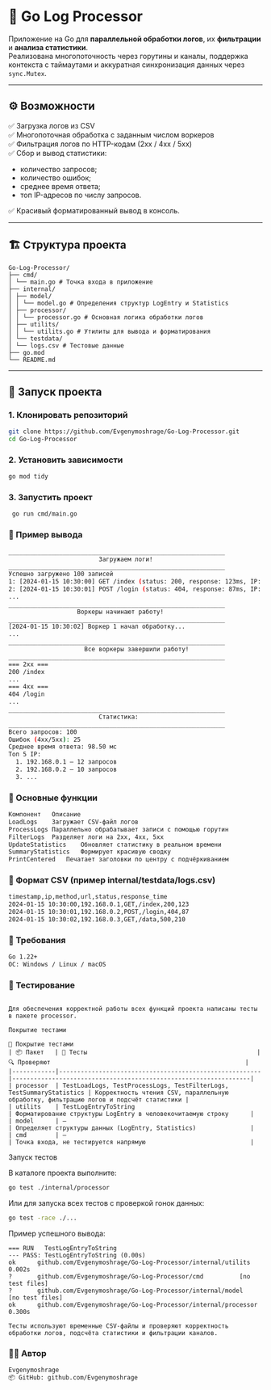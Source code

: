 # 🧠 Go Log Processor

Приложение на Go для **параллельной обработки логов**, их **фильтрации** и **анализа статистики**.  
Реализована многопоточность через горутины и каналы, поддержка контекста с таймаутами и аккуратная синхронизация данных через `sync.Mutex`.

---

## ⚙️ Возможности

✅ Загрузка логов из CSV  
✅ Многопоточная обработка с заданным числом воркеров  
✅ Фильтрация логов по HTTP-кодам (2xx / 4xx / 5xx)  
✅ Сбор и вывод статистики:
- количество запросов;
- количество ошибок;
- среднее время ответа;
- топ IP-адресов по числу запросов.  

✅ Красивый форматированный вывод в консоль.

---

## 🏗️ Структура проекта

```text
Go-Log-Processor/
├── cmd/
│ └── main.go # Точка входа в приложение
├── internal/
│ ├── model/
│ │ └── model.go # Определения структур LogEntry и Statistics
│ ├── processor/
│ │ └── processor.go # Основная логика обработки логов
│ ├── utilits/
│ │ └── utilits.go # Утилиты для вывода и форматирования
│ └── testdata/
│ └── logs.csv # Тестовые данные
├── go.mod
└── README.md
```
---

## 🚀 Запуск проекта

### 1. Клонировать репозиторий

```bash
git clone https://github.com/Evgenymoshrage/Go-Log-Processor.git
cd Go-Log-Processor
```

### 2. Установить зависимости

```bash
go mod tidy
```

### 3. Запустить проект

```bash
 go run cmd/main.go
```

### 🧩 Пример вывода
```bash
____________________________________________________________
                         Загружаем логи!
____________________________________________________________
Успешно загружено 100 записей
1: [2024-01-15 10:30:00] GET /index (status: 200, response: 123ms, IP: 192.168.0.1)
2: [2024-01-15 10:30:01] POST /login (status: 404, response: 87ms, IP: 192.168.0.2)
...
____________________________________________________________
                   Воркеры начинают работу!
____________________________________________________________
[2024-01-15 10:30:02] Воркер 1 начал обработку...
...
____________________________________________________________
                     Все воркеры завершили работу!
____________________________________________________________
=== 2xx ===
200 /index
...
=== 4xx ===
404 /login
...
____________________________________________________________
                         Статистика:
____________________________________________________________
Всего запросов: 100
Ошибок (4xx/5xx): 25
Среднее время ответа: 98.50 мс
Топ 5 IP:
  1. 192.168.0.1 — 12 запросов
  2. 192.168.0.2 — 10 запросов
  3. ...
```

### 🧠 Основные функции

```bash
Компонент	Описание
LoadLogs	Загружает CSV-файл логов
ProcessLogs	Параллельно обрабатывает записи с помощью горутин
FilterLogs	Разделяет логи на 2xx, 4xx, 5xx
UpdateStatistics	Обновляет статистику в реальном времени
SummaryStatistics	Формирует красивую сводку
PrintCentered	Печатает заголовки по центру с подчёркиванием
```

### 🧾 Формат CSV (пример internal/testdata/logs.csv)

```bash
timestamp,ip,method,url,status,response_time
2024-01-15 10:30:00,192.168.0.1,GET,/index,200,123
2024-01-15 10:30:01,192.168.0.2,POST,/login,404,87
2024-01-15 10:30:02,192.168.0.3,GET,/data,500,210
```

### 🧰 Требования

```bash
Go 1.22+
ОС: Windows / Linux / macOS
```

### 🧪 Тестирование

```text

Для обеспечения корректной работы всех функций проекта написаны тесты в пакете processor.

Покрытие тестами
```

```text
🧪 Покрытие тестами
| 📦 Пакет   | 🧠 Тесты                                               | 🔍 Проверяют                                                      |
|------------|--------------------------------------------------------|------------------------------------------------------------------|
| processor  | TestLoadLogs, TestProcessLogs, TestFilterLogs, TestSummaryStatistics | Корректность чтения CSV, параллельную обработку, фильтрацию логов и подсчёт статистики |
| utilits    | TestLogEntryToString                                   | Форматирование структуры LogEntry в человекочитаемую строку      |
| model      | —                                                      | Определяет структуры данных (LogEntry, Statistics)               |
| cmd        | —                                                      | Точка входа, не тестируется напрямую                             |
```

Запуск тестов

В каталоге проекта выполните:

```bash
go test ./internal/processor
```

Или для запуска всех тестов с проверкой гонок данных:

```bash
go test -race ./...
```

Пример успешного вывода:

```text
=== RUN   TestLogEntryToString
--- PASS: TestLogEntryToString (0.00s)
ok  	github.com/Evgenymoshrage/Go-Log-Processor/internal/utilits	0.002s
?   	github.com/Evgenymoshrage/Go-Log-Processor/cmd	        [no test files]
?   	github.com/Evgenymoshrage/Go-Log-Processor/internal/model	[no test files]
ok  	github.com/Evgenymoshrage/Go-Log-Processor/internal/processor	0.300s

Тесты используют временные CSV-файлы и проверяют корректность обработки логов, подсчёта статистики и фильтрации каналов.
```

### 👨‍💻 Автор

```bash
Evgenymoshrage
📦 GitHub: github.com/Evgenymoshrage
```